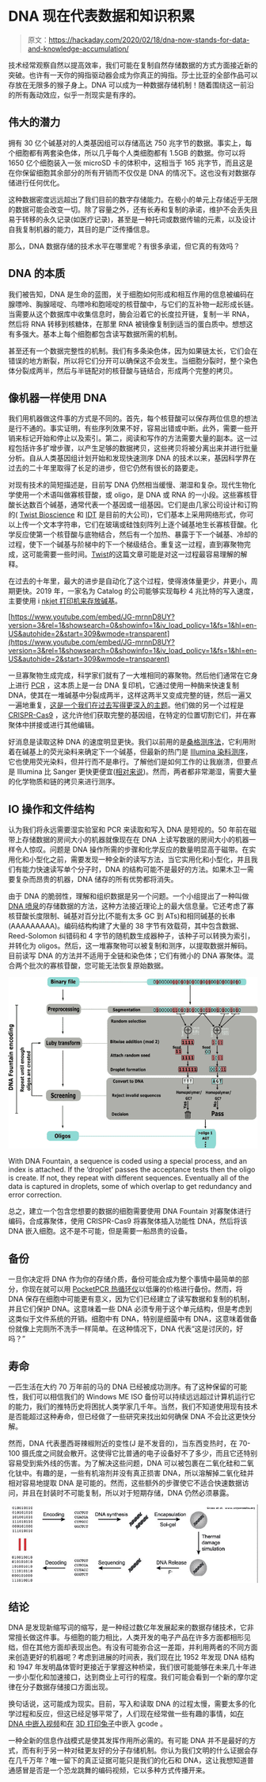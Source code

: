 # DNA 现在代表数据和知识积累

> 原文：<https://hackaday.com/2020/02/18/dna-now-stands-for-data-and-knowledge-accumulation/>

技术经常观察自然以提高效率，我们可能在复制自然存储数据的方式方面接近新的突破。也许有一天你的拇指驱动器会成为你真正的拇指。莎士比亚的全部作品可以存放在无限多的猴子身上。DNA 可以成为一种数据存储机制！随着围绕这一前沿的所有轰动效应，似乎一剂现实是有序的。

## 伟大的潜力

拥有 30 亿个碱基对的人类基因组可以存储高达 750 兆字节的数据。事实上，每个细胞都有两套染色体，所以几乎每个人类细胞都有 1.5GB 的数据。你可以将 1650 亿个细胞装入一张 microSD 卡的体积中，这相当于 165 兆字节，而且这是在你保留细胞其余部分的所有开销而不仅仅是 DNA 的情况下。这也没有对数据存储进行任何优化。

这种数据密度远远超出了我们目前的数字存储能力。在极小的单元上存储近乎无限的数据可能会改变一切。除了容量之外，还有长寿和复制的承诺，维护不会丢失且易于转移的永久记录(如医疗记录)，甚至是一种托词或数据传输的元素，以及设计自我复制机器的能力，其目的是广泛传播信息。

那么，DNA 数据存储的技术水平在哪里呢？有很多承诺，但它真的有效吗？

## DNA 的本质

我们被告知，DNA 是生命的蓝图，关于细胞如何形成和相互作用的信息被编码在腺嘌呤、胸腺嘧啶、鸟嘌呤和胞嘧啶的核苷酸中，与它们的互补物一起形成长链。当需要从这个数据库中收集信息时，酶会沿着它的长度拉开链，复制一半 RNA，然后将 RNA 转移到核糖体，在那里 RNA 被镜像复制到适当的蛋白质中。想想这有多强大。基本上每个细胞都包含读写数据所需的机制。

甚至还有一个数据完整性的机制。我们有多条染色体，因为如果链太长，它们会在错误的地方断裂，所以将它们分开可以确保这不会发生。当细胞分裂时，整个染色体分裂成两半，然后与半链配对的核苷酸与链结合，形成两个完整的拷贝。

## 像机器一样使用 DNA

我们用机器做这件事的方式是不同的。首先，每个核苷酸可以保存两位信息的想法是行不通的。事实证明，有些序列效果不好，容易出错或中断。此外，需要一些开销来标记开始和停止以及索引。第二，阅读和写作的方法需要大量的副本。这一过程包括许多扩增步骤，以产生足够的数据拷贝，这些拷贝将被分离出来并进行批量分析。自从人类基因组计划开始和发现快速测序 DNA 的技术以来，基因科学界在过去的二十年里取得了长足的进步，但它仍然有很长的路要走。

对现有技术的简短描述是，目前写 DNA 仍然相当缓慢、潮湿和复杂。现代生物化学使用一个术语叫做寡核苷酸，或 oligo，是 DNA 或 RNA 的一小段。这些寡核苷酸长达数百个碱基，通常代表一个基因或一组基因。它们是由几家公司设计和订购的( [Twist Bioscience](https://www.twistbioscience.com/) 和 [IDT](https://www.idtdna.com/) 是目前的大公司)，它们基本上采用网络形式，你可以上传一个文本字符串，它们在玻璃或硅蚀刻阵列上逐个碱基地生长寡核苷酸。化学反应使第一个核苷酸与底物结合，然后有一个加热、暴露于下一个碱基、冷却的过程，使下一个碱基与阶梯中的下一个梯级结合。重复这一过程，直到寡聚物完成，这可能需要一些时间。[Twist](https://www.twistbioscience.com/company/blog/ASimpleGuidetoPhosphoramiditeChemistryandHowitFitsinTwistBioscience%27sCommercialEngine)的这篇文章可能是对这一过程最容易理解的解释。

在过去的十年里，最大的进步是自动化了这个过程，使得液体量更少，井更小，周期更快。2019 年，一家名为 Catalog 的公司能够实现每秒 4 兆比特的写入速度，主要使用 i [nkjet 打印机来存放碱基](https://www.catalogdna.com/blog/hot-news-for-the-summer-from-catalog)。

 [https://www.youtube.com/embed/JG-mrnnD8UY?version=3&rel=1&showsearch=0&showinfo=1&iv_load_policy=1&fs=1&hl=en-US&autohide=2&start=309&wmode=transparent](https://www.youtube.com/embed/JG-mrnnD8UY?version=3&rel=1&showsearch=0&showinfo=1&iv_load_policy=1&fs=1&hl=en-US&autohide=2&start=309&wmode=transparent) 

一旦寡聚物生成完成，科学家们就有了一大堆相同的寡聚物。然后他们通常在它身上进行 [PCR](https://en.wikipedia.org/wiki/Polymerase_chain_reaction) ，这本质上是一台 DNA 复印机，它通过使用一种酶来快速复制 DNA，使其在一堆碱基中分裂成两半，这样这两半又变成完整的链，然后一遍又一遍地重复，[这是一个我们在过去写得更深入的主题](https://hackaday.com/2016/03/22/enzymes-from-the-deep-the-polymerase/)。他们做的另一个过程是 [CRISPR-Cas9](https://en.wikipedia.org/wiki/CRISPR_gene_editing) ，这允许他们获取完整的基因组，在特定的位置切割它们，并在寡聚体中拼接或进行其他编辑。

好消息是读取这种 DNA 的速度明显更快。我们以前用的是[桑格测序法](https://en.wikipedia.org/wiki/Sanger_sequencing)，它利用附着在碱基上的荧光染料来确定下一个碱基，但最新的热门是 [Illumina 染料测序](https://en.wikipedia.org/wiki/Illumina_dye_sequencing)，它也使用荧光染料，但并行而不是串行。了解他们是如何工作的让我崩溃，但要点是 Illumina 比 Sanger 更快更便宜([相对来说](https://www.illumina.com/systems/sequencing-platforms/miseq/order-miseq.html))。然而，两者都非常潮湿，需要大量的化学物质和链的拷贝来进行测序。

## IO 操作和文件结构

认为我们将永远需要湿实验室和 PCR 来读取和写入 DNA 是短视的。50 年前在磁带上存储数据的房间大小的机器就像现在在 DNA 上读写数据的房间大小的机器一样令人惊叹。问题是 DNA 操作所需的步骤和化学反应的数量明显高于磁带。在实用化和小型化之前，需要发现一种全新的读写方法，当它实用化和小型化，并且我们有能力快速读写单个分子时，DNA 的结构可能不是最好的方法。如果木卫一需要复杂而昂贵的机器，DNA 储存的所有优势都将消失。

由于 DNA 的脆弱性，理解和组织数据是另一个问题。一个小组提出了一种叫做 [DNA 喷泉](https://dnafountain.teamerlich.org/)的存储数据的方法，这种方法接近理论上的最大信息量。它还考虑了寡核苷酸长度限制、碱基对百分比(不能有太多 GC 到 ATs)和相同碱基的长串(AAAAAAAAA)。编码结构构建了大量的 38 字节有效载荷，其中包含数据、Reed-Solomon 纠错码和 4 字节的随机数生成器种子，该种子可以转换为索引，并转化为 oligos。然后，这一堆寡聚物可以被复制和测序，以提取数据并解码。目前读写 DNA 的方法并不适用于全链和染色体；它们有微小的 DNA 寡聚体。混合两个批次的寡核苷酸，您可能无法恢复原始数据。

![](img/41e2d80b33397b0652696880174f56b7.png)

With DNA Fountain, a sequence is coded using a special process, and an index is attached. If the ‘droplet’ passes the acceptance tests then the oligo is create. If not, they repeat with different sequences. Eventually all of the data is captured in droplets, some of which overlap to get redundancy and error correction.

总之，建立一个包含您想要的数据的细胞需要使用 DNA Fountain 对寡聚体进行编码，合成寡聚体，使用 CRISPR-Cas9 将寡聚体插入功能性 DNA，然后将该 DNA 嵌入细胞。这不是不可能，但是需要一船昂贵的设备。

## 备份

一旦你决定将 DNA 作为你的存储介质，备份可能会成为整个事情中最简单的部分，你现在就可以用 [PocketPCR 热循环仪](https://hackaday.com/2020/01/26/put-the-power-of-pcr-in-your-pocket-with-this-open-source-thermal-cycler/)以低廉的价格进行备份。然而，将 DNA 保存在细胞中可能更有意义，因为它们已经建立了读写数据和复制的机制，并且它们保护 DNA。这意味着一些 DNA 必须专用于这个单元结构，但是考虑到这类似于文件系统的开销。细胞中有 DNA，特别是细菌中有 DNA，这意味着做备份就像上完厕所不洗手一样简单。在这种情况下，DNA 代表“这是讨厌的，好吗？”

## 寿命

一匹生活在大约 70 万年前的马的 DNA 已经被成功测序。有了这种保留的可能性，我们可以相信我们的 Windows ME ISO 备份可以持续远远超过计算机运行它的能力，我们的推特历史将困扰人类学家几千年。当然，我们不知道使用现有技术是否能超过这种寿命，但已经做了一些研究来找出如何确保 DNA 不会比这更快分解。

然而，DNA 代表墨西哥辣椒附近的变性(J 是不发音的)，当东西变热时，在 70-100 摄氏度之间就会散开。这使得它比普通的电子设备好不了多少，而且它还特别容易受到紫外线的伤害。为了解决这些问题，DNA 可以被包裹在二氧化硅和二氧化钛中。有趣的是，一些有机溶剂并没有真正损害 DNA，所以溶解掉二氧化硅并相对容易地提取 DNA 是可能的。然而，这些额外的步骤使它不适合快速数据访问，并且在封装时不可能复制，所以对于短期存储，DNA 仍然必须暴露。

![](img/e9fb8d2ac05bbaed9398d5f0d9313234.png)

## 结论

DNA 是发现新缩写词的缩写，是一种经过数亿年发展起来的数据存储技术，它非常擅长做这件事。与细胞的能力相比，人类开发的电子产品在许多方面都相形见绌，但在其他方面却表现出色。有没有可能弥合这一差距，并利用两者的不同方面来创造更好的机器呢？考虑到进展的时间表，我们现在比 1952 年发现 DNA 结构和 1947 年发明晶体管时更接近于掌握这种桥梁，我们很可能能够在未来几十年进一步小型化和加速接口，达到商业上可行的程度。我们可能会看到一个新的摩尔定律在分子数据存储接口方面出现。

换句话说，这可能成为现实。目前，写入和读取 DNA 的过程太慢，需要太多的化学过程和反应，但这已经足够平常了，人们现在经常做一些有趣的事情，如[在 DNA 中嵌入视频](https://hackaday.com/2017/07/13/movie-encoded-in-dna-is-the-first-step-toward-datalogging-with-living-cells/)和[在](https://www.newscientist.com/article/2226644-3d-printed-bunny-contains-dna-instructions-to-make-a-copy-of-itself/) [3D 打印兔子](https://www.nature.com/articles/s41587-019-0356-z.epdf?referrer_access_token=CDw-5yQTZEXUgsLjimBJQdRgN0jAjWel9jnR3ZoTv0M4Woj1cE3OBfuw5I5lxno_c7GoY2-6n89GH-ivEpAEqp599jv2thRs0yYrFWLX0uhL-yOBGr7izUHb6A_VXsDhIzH-X9LqmDtLbh1CQPVL1ZEmgbHvovMgfRn7cT3Dxsb7LLHLNznGlNVOlTf40oMDFkDeMGeGKFuAvucJXtLTN8g4cazg3y5XANPQtJ9sprZzbzs_RxOJoCVhxhHNO5N5fda_h7SYo23GAS2ioa2PzCdLG79Z-by1qqVTyhNhOQ4VwPmkKdKVo_IRAPHK4hPv&tracking_referrer=www.newscientist.com)中嵌入 gcode 。

一种全新的信息作战模式是使其发挥作用所必需的。有可能 DNA 并不是最好的方式，而有利于另一种对硅更友好的分子存储机制。你认为我们文明的什么证据会存在几千万年？唯一留下的真正证据可能只是我们的化石和 DNA，这让我想知道普通感冒是否是一个恐龙跳舞的编码视频，它以多种方式传播开来。